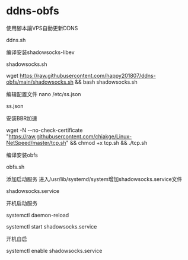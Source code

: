 # ddns-obfs

使用腳本讓VPS自動更新DDNS  

ddns.sh

编译安装shadowsocks-libev

shadowsocks.sh

wget https://raw.githubusercontent.com/happy201807/ddns-obfs/main/shadowsocks.sh && bash shadowsocks.sh

编辑配置文件  nano /etc/ss.json

ss.json

安装BBR加速

wget -N --no-check-certificate "https://raw.githubusercontent.com/chiakge/Linux-NetSpeed/master/tcp.sh" && chmod +x tcp.sh && ./tcp.sh


编译安装obfs

obfs.sh

添加启动服务   进入/usr/lib/systemd/system增加shadowsocks.service文件

shadowsocks.service

开机启动服务

systemctl daemon-reload

systemctl start shadowsocks.service

开机自启

systemctl enable shadowsocks.service


